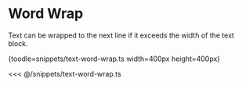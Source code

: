# Word Wrap

Text can be wrapped to the next line if it exceeds the width of the text block.

{toodle=snippets/text-word-wrap.ts width=400px height=400px}

<<< @/snippets/text-word-wrap.ts
